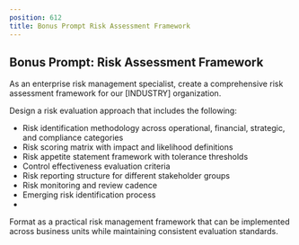 ```yaml
---
position: 612
title: Bonus Prompt Risk Assessment Framework
---
```


## Bonus Prompt: Risk Assessment Framework

As an enterprise risk management specialist, create a comprehensive risk assessment framework for our [INDUSTRY] organization.





Design a risk evaluation approach that includes the following:

- Risk identification methodology across operational, financial, strategic, and compliance categories
- Risk scoring matrix with impact and likelihood definitions
- Risk appetite statement framework with tolerance thresholds
- Control effectiveness evaluation criteria
- Risk reporting structure for different stakeholder groups
- Risk monitoring and review cadence
- Emerging risk identification process
- 
Format as a practical risk management framework that can be implemented across business units while maintaining consistent evaluation standards.